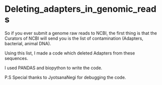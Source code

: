 # Deleting_adapters_in_genomic_reads

So if you ever submit a genome raw reads to NCBI, the first thing is that the Curators of NCBI will send you is the list of contamination (Adapters, bacterial, animal DNA).

Using this list, I made a code which deleted Adapters from these sequences.

I used PANDAS and biopython to write the code.

P.S Special thanks to JyotsanaNegi for debugging the code.

